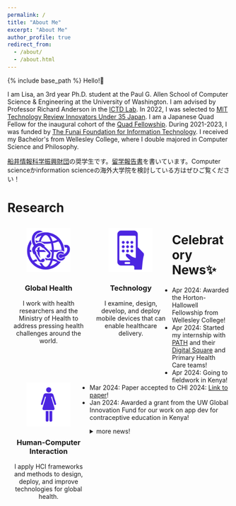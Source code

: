 ```yaml
---
permalink: /
title: "About Me"
excerpt: "About Me"
author_profile: true
redirect_from:
  - /about/
  - /about.html
---
```


{% include base_path %}
Hello!👋

I am Lisa, an 3rd year Ph.D. student at the Paul G. Allen School of Computer Science & Engineering at the University of Washington. I am advised by Professor Richard Anderson in the [ICTD Lab](https://ictd.cs.washington.edu/). In 2022, I was selected to [MIT Technology Review Innovators Under 35 Japan](https://www.technologyreview.jp/l/innovators_jp/under35jp_2022). I am a Japanese Quad Fellow for the inaugural cohort of the [Quad Fellowship](https://www.quadfellowship.org/quad-fellows). During 2021-2023, I was funded by [The Funai Foundation for Information Technology](https://www.funaifoundation.jp/english/english002.html). I received my Bachelor's from Wellesley College, where I double majored in Computer Science and Philosophy.


<!-- My research interests are **HCI (human-computer interaction) and ICTD (information and communication technology for development)**. My research interests are in global health + technology, specifically examining and enhancing the role of mobile devices for healthcare delivery in low- and middle-income countries (LMICs). -->


[船井情報科学振興財団](https://www.funaifoundation.jp/index.html)の奨学生です。[留学報告書](https://www.funaifoundation.jp/scholarship/grantee_orii_lisa.html)を書いています。Computer scienceかinformation scienceの海外大学院を検討している方はぜひご覧ください！

# Research
<div class = "row">
  <div class="column card-body text-center">
      <img class = "center images" src="images/global_health.png">
          <!-- <img class="center-block rounded-circle" src="assets/img/FATE_logo.png" alt="Participatory Design Logo" width="165" height="165"><br> -->
          <h3><b>Global Health</b></h3>
          <p>I work with health researchers and the Ministry of Health to address pressing health challenges around the world.</p>
  </div>
  <div class="column card-body text-center">
      <img class = "center images" src="images/smartphone.png">
        <!-- <img class="center-block rounded-circle" src="assets/img/FATE_logo.png" alt="Participatory Design Logo" width="165" height="165"><br> -->
        <h3><b>Technology</b></h3>
        <p>I examine, design, develop, and deploy mobile devices that can enable healthcare delivery.</p>
  </div>
  <div class="column card-body text-center">
      <img class = "center images" src="images/human.png">
          <!-- <img class="center-block rounded-circle" src="assets/img/FATE_logo.png" alt="Participatory Design Logo" width="165" height="165"><br> -->
          <h3><b>Human-Computer Interaction</b></h3>
          <p>I apply HCI frameworks and methods to design, deploy, and improve technologies for global health.</p>
  </div>
</div>


# Celebratory News✨
* Apr 2024: Awarded the Horton-Hallowell Fellowship from Wellesley College!
* Apr 2024: Started my internship with [PATH](https://www.path.org/) and their [Digital Square](https://digitalsquare.org/) and Primary Health Care teams!
* Apr 2024: Going to fieldwork in Kenya!
* Mar 2024: Paper accepted to CHI 2024: [Link to paper](https://arxiv.org/pdf/2404.04444.pdf)!
* Jan 2024: Awarded a grant from the UW Global Innovation Fund for our work on app dev for contraceptive education in Kenya!

<details closed>
  <summary markdown="span">more news!</summary>
  <div markdown=1>
  
  * Nov 2023: Paper accepted to CSCW 2024!
  * June 2023: Attended the [Quad Fellowship Summit in Melbourne, Australia](https://www.quadfellowship.org/updates/2023-quad-fellowship-summit).
  * Dec 2022: Selected to the inaugural cohort of the [Quad Fellowship](https://www.quadfellowship.org/quad-fellows)!
  * Nov 2022: Selected to [MIT Technology Review Innovators Under 35 Japan](https://www.technologyreview.jp/l/innovators_jp/under35jp_2022)!
  * Sept 2022: Conducted fieldwork research at a HIV clinic in Malawi for 2 weeks
  * June 2022: Helped organize and attended ICTD and ACM COMPASS 2022 at UW!
  * May 2022: Attended my first in-person conference at CHI 2022 where I presented our paper ["Designing for Speech Practice Systems: How Do User-Controlled Voice Manipulation and Model Speakers Impact Self-Perceptions of Voice?"](https://dl.acm.org/doi/pdf/10.1145/3491102.3502093)!
  * Sept 2021: Officially started my Ph.D. at UW!
  * Sept 2021: Attended AutomotiveUI '21 and presented our paper ["Perceptions of Trucking Automation: Insights from the r/Truckers Community"](https://dl.acm.org/doi/pdf/10.1145/3409118.3475154)!
  * June 2021: Graduated from Wellesley College
  * May 2021: Attended my first (virtual) conference at CHI 2021
  * Apr 2021: Committed to University of Washington CS Ph.D. program!
  * Nov 2020: Selected as a Grantee of [Funai Overseas Scholarship](https://funaifoundation.jp/scholarship/en/scholarship_guidelines_phd.html)
  
  </div>
</details>


<style>
.column {
  float: left;
  width: 33%;
  padding: 10px; 
}
.text-center {
    text-align: center !important;
}
.card-body {
    flex: 1 1 auto;
    min-height: 1px;
    height: 330px; 
    width: 
}
.center {
  margin-left: auto;
  margin-right: auto;
}
.images{
  width: 100px;
  height: auto;
}

@media screen and (max-width: 600px) { /*responsive layout*/
  .column {
    width: 100%;
  }
}
</style>

<!-- Getting started
======
1. Register a GitHub account if you don't have one and confirm your e-mail (required!)
1. Fork [this repository](https://github.com/academicpages/academicpages.github.io) by clicking the "fork" button in the top right.
1. Go to the repository's settings (rightmost item in the tabs that start with "Code", should be below "Unwatch"). Rename the repository "[your GitHub username].github.io", which will also be your website's URL.
1. Set site-wide configuration and create content & metadata (see below -- also see [this set of diffs](http://archive.is/3TPas) showing what files were changed to set up [an example site](https://getorg-testacct.github.io) for a user with the username "getorg-testacct")
1. Upload any files (like PDFs, .zip files, etc.) to the files/ directory. They will appear at https://[your GitHub username].github.io/files/example.pdf.  
1. Check status by going to the repository settings, in the "GitHub pages" section

Site-wide configuration
------
The main configuration file for the site is in the base directory in [_config.yml](https://github.com/academicpages/academicpages.github.io/blob/master/_config.yml), which defines the content in the sidebars and other site-wide features. You will need to replace the default variables with ones about yourself and your site's github repository. The configuration file for the top menu is in [_data/navigation.yml](https://github.com/academicpages/academicpages.github.io/blob/master/_data/navigation.yml). For example, if you don't have a portfolio or blog posts, you can remove those items from that navigation.yml file to remove them from the header.

Create content & metadata
------
For site content, there is one markdown file for each type of content, which are stored in directories like _publications, _talks, _posts, _teaching, or _pages. For example, each talk is a markdown file in the [_talks directory](https://github.com/academicpages/academicpages.github.io/tree/master/_talks). At the top of each markdown file is structured data in YAML about the talk, which the theme will parse to do lots of cool stuff. The same structured data about a talk is used to generate the list of talks on the [Talks page](https://academicpages.github.io/talks), each [individual page](https://academicpages.github.io/talks/2012-03-01-talk-1) for specific talks, the talks section for the [CV page](https://academicpages.github.io/cv), and the [map of places you've given a talk](https://academicpages.github.io/talkmap.html) (if you run this [python file](https://github.com/academicpages/academicpages.github.io/blob/master/talkmap.py) or [Jupyter notebook](https://github.com/academicpages/academicpages.github.io/blob/master/talkmap.ipynb), which creates the HTML for the map based on the contents of the _talks directory).

**Markdown generator**

I have also created [a set of Jupyter notebooks](https://github.com/academicpages/academicpages.github.io/tree/master/markdown_generator
) that converts a CSV containing structured data about talks or presentations into individual markdown files that will be properly formatted for the academicpages template. The sample CSVs in that directory are the ones I used to create my own personal website at stuartgeiger.com. My usual workflow is that I keep a spreadsheet of my publications and talks, then run the code in these notebooks to generate the markdown files, then commit and push them to the GitHub repository.

How to edit your site's GitHub repository
------
Many people use a git client to create files on their local computer and then push them to GitHub's servers. If you are not familiar with git, you can directly edit these configuration and markdown files directly in the github.com interface. Navigate to a file (like [this one](https://github.com/academicpages/academicpages.github.io/blob/master/_talks/2012-03-01-talk-1.md) and click the pencil icon in the top right of the content preview (to the right of the "Raw | Blame | History" buttons). You can delete a file by clicking the trashcan icon to the right of the pencil icon. You can also create new files or upload files by navigating to a directory and clicking the "Create new file" or "Upload files" buttons.

Example: editing a markdown file for a talk
![Editing a markdown file for a talk](/images/editing-talk.png)

For more info
------
More info about configuring academicpages can be found in [the guide](https://academicpages.github.io/markdown/). The [guides for the Minimal Mistakes theme](https://mmistakes.github.io/minimal-mistakes/docs/configuration/) (which this theme was forked from) might also be helpful. -->
